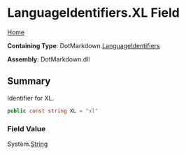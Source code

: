 # LanguageIdentifiers\.XL Field

[Home](../../../README.md)

**Containing Type**: DotMarkdown\.[LanguageIdentifiers](../README.md)

**Assembly**: DotMarkdown\.dll

## Summary

Identifier for XL\.

```csharp
public const string XL = "xl"
```

### Field Value

System\.[String](https://docs.microsoft.com/en-us/dotnet/api/system.string)

